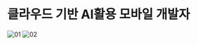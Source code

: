 # 클라우드 기반 AI활용 모바일 개발자


![01](https://user-images.githubusercontent.com/11972120/136720923-1254854a-76de-4d1f-a00b-14027fc04e63.jpeg)
![02](https://user-images.githubusercontent.com/11972120/136720926-a2bb3c30-646c-4cab-ab69-2ecbf7915a00.jpeg)

